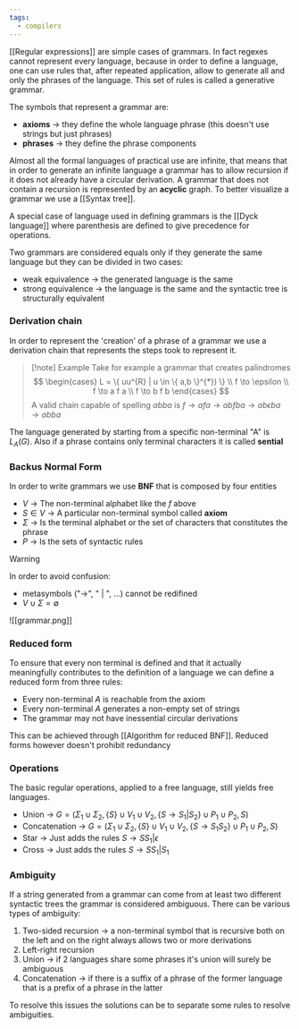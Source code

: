 ```yaml
---
tags:
  - compilers
---
```

[[Regular expressions]] are simple cases of grammars. In fact regexes cannot represent every language, because in order to define a language, one can use rules that, after repeated application, allow to generate all and only the phrases of the language. This set of rules is called a generative grammar. 

The symbols that represent a grammar are:
- **axioms** -> they define the whole language phrase (this doesn't use strings but just phrases)
- **phrases** -> they define the phrase components

Almost all the formal languages of practical use are infinite, that means that in order to generate an infinite language a grammar has to allow recursion if it does not already have a circular derivation.
A grammar that does not contain a recursion is represented by an **acyclic** graph. To better visualize a grammar we use a [[Syntax tree]].

A special case of language used in defining grammars is the [[Dyck language]] where parenthesis are defined to give precedence for operations. 

Two grammars are considered equals only if they generate the same language but they can be divided in two cases:
- weak equivalence -> the generated language is the same
- strong equivalence -> the language is the same and the syntactic tree is structurally equivalent
### Derivation chain
In order to represent the 'creation' of a phrase of a grammar we use a derivation chain that represents the steps took to represent it.

>[!note] Example
>Take for example a grammar that creates palindromes
>$$
\begin{cases}
L = \{ uu^{R} | u \in \{ a,b \}^{*}) \} \\
f \to \epsilon \\
f \to a f a \\
f \to b f b
\end{cases}
>$$
>A valid chain capable of spelling *abba* is $f \to a f a\to abfba \to a b \epsilon b a \to a b b a$

The language generated by starting from a specific non-terminal "A" is $L_{A}(G)$. Also if a phrase contains only terminal characters it is called **sential**
### Backus Normal Form

In order to write grammars we use **BNF** that is composed by four entities
- $V$ -> The non-terminal alphabet like the $f$ above
- $S \in V$ -> A particular non-terminal symbol called **axiom**
- $\Sigma$ -> Is the terminal alphabet or the set of characters that constitutes the phrase
- $P$ -> Is the sets of syntactic rules

>[!warning]
>In order to avoid confusion:
>- metasymbols ("$\to$", " | ", $\dots$) cannot be redifined
>- $V \cup \Sigma = \emptyset$

![[grammar.png]]

### Reduced form

To ensure that every non terminal is defined and that it actually meaningfully contributes to the definition of a language we can define a reduced form from three rules:
- Every non-terminal $A$ is reachable from the axiom
- Every non-terminal $A$ generates a non-empty set of strings
- The grammar may not have inessential circular derivations

This can be achieved through [[Algorithm for reduced BNF]]. Reduced forms however doesn't prohibit redundancy 
### Operations 

The basic regular operations, applied to a free language, still yields free languages.
- Union -> $G = (\Sigma_{1} \cup \Sigma_{2}, \{ S \}\cup V_{1}\cup V_{2}, \{ S \to S_{1} | S_{2} \} \cup P_{1}\cup P_{2}, S)$
- Concatenation -> $G = (\Sigma_{1} \cup \Sigma_{2}, \{ S \}\cup V_{1}\cup V_{2}, \{ S \to S_{1} S_{2} \} \cup P_{1}\cup P_{2}, S)$
- Star -> Just adds the rules $S\to S S_{1} | \epsilon$ 
- Cross -> Just adds the rules $S \to S S_{1}|S_{1}$
### Ambiguity

If a string generated from a grammar can come from at least two different syntactic trees the grammar is considered ambiguous. There can be various types of ambiguity:
1) Two-sided recursion -> a non-terminal symbol that is recursive both on the left and on the right always allows two or more derivations
2) Left-right recursion
3) Union -> if 2 languages share some phrases it's union will surely be ambiguous
4) Concatenation -> if there is a suffix of a phrase of the former language that is a prefix of a phrase in the latter

To resolve this issues the solutions can be to separate some rules to resolve ambiguities.
